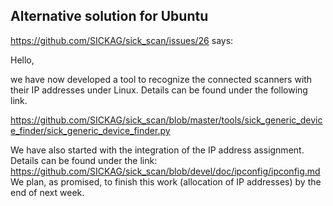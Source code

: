 

## Alternative solution for Ubuntu

https://github.com/SICKAG/sick_scan/issues/26 says:

Hello,

we have now developed a tool to recognize the connected scanners with their IP addresses under Linux. Details can be found under the following link.

https://github.com/SICKAG/sick_scan/blob/master/tools/sick_generic_device_finder/sick_generic_device_finder.py

We have also started with the integration of the IP address assignment. Details can be found under the link:
https://github.com/SICKAG/sick_scan/blob/devel/doc/ipconfig/ipconfig.md
We plan, as promised, to finish this work (allocation of IP addresses) by the end of next week.